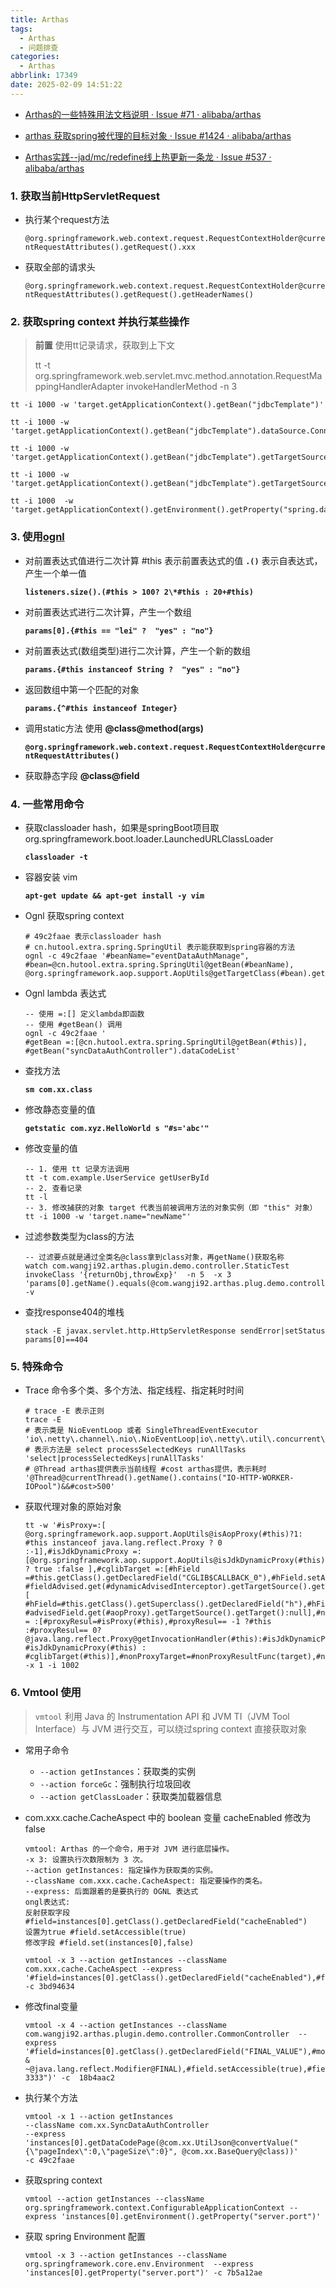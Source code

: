 ```yaml
---
title: Arthas
tags:
  - Arthas
  - 问题排查
categories:
  - Arthas
abbrlink: 17349
date: 2025-02-09 14:51:22
---
```


- [Arthas的一些特殊用法文档说明 · Issue #71 · alibaba/arthas](https://github.com/alibaba/arthas/issues/71)

- [arthas 获取spring被代理的目标对象 · Issue #1424 · alibaba/arthas](https://github.com/alibaba/arthas/issues/1424)

- [Arthas实践--jad/mc/redefine线上热更新一条龙 · Issue #537 · alibaba/arthas](https://github.com/alibaba/arthas/issues/537)

### 1. 获取当前HttpServletRequest

- 执行某个request方法

    `@org.springframework.web.context.request.RequestContextHolder@currentRequestAttributes().getRequest().xxx`

- 获取全部的请求头

    `@org.springframework.web.context.request.RequestContextHolder@currentRequestAttributes().getRequest().getHeaderNames()`

### 2. 获取spring context 并执行某些操作

   > **前置** 使用tt记录请求，获取到上下文
   >
   > tt -t org.springframework.web.servlet.mvc.method.annotation.RequestMappingHandlerAdapter invokeHandlerMethod -n 3

    tt -i 1000 -w 'target.getApplicationContext().getBean("jdbcTemplate")'

    tt -i 1000 -w 'target.getApplicationContext().getBean("jdbcTemplate").dataSource.ConnectionPool'

    tt -i 1000 -w 'target.getApplicationContext().getBean("jdbcTemplate").getTargetSource().target'

    tt -i 1000 -w 'target.getApplicationContext().getBean("jdbcTemplate").getTargetSource().target.cacheMap'

    tt -i 1000  -w 'target.getApplicationContext().getEnvironment().getProperty("spring.datasource.riskctrl.url")'

### 3. 使用[ognl](https://commons.apache.org/dormant/commons-ognl/language-guide.html)

- 对前置表达式值进行二次计算  #this 表示前置表达式的值 **`.()`** 表示自表达式，产生一个单一值

    **`listeners.size().(#this > 100? 2\*#this : 20+#this)`**

- 对前置表达式进行二次计算，产生一个数组

    **`params[0].{#this == "lei" ?  "yes" : "no"}`**

- 对前置表达式(数组类型)进行二次计算，产生一个新的数组

    **`params.{#this instanceof String ?  "yes" : "no"}`**

- 返回数组中第一个匹配的对象

    **`params.{^#this instanceof Integer}`**

- 调用static方法 使用  **@class@method(****args****)**

    **`@org.springframework.web.context.request.RequestContextHolder@currentRequestAttributes()`**

- 获取静态字段 **@class@field**

### 4. 一些常用命令

- 获取classloader hash，如果是springBoot项目取 org.springframework.boot.loader.LaunchedURLClassLoader

    **`classloader -t`**

- 容器安装 vim

    **`apt-get update && apt-get install -y vim`**

- Ognl 获取spring context

    ```Plain
    # 49c2faae 表示classloader hash
    # cn.hutool.extra.spring.SpringUtil 表示能获取到spring容器的方法
    ognl -c 49c2faae '#beanName="eventDataAuthManage", #bean=@cn.hutool.extra.spring.SpringUtil@getBean(#beanName), @org.springframework.aop.support.AopUtils@getTargetClass(#bean).getName()'
    ```

- Ognl lambda 表达式

    ```Shell
    -- 使用 =:[] 定义lambda即函数
    -- 使用 #getBean() 调用
    ognl -c 49c2faae '
    #getBean =:[@cn.hutool.extra.spring.SpringUtil@getBean(#this)],
    #getBean("syncDataAuthController").dataCodeList'
    ```

- 查找方法

    **`sm com.xx.class`**

- 修改静态变量的值

    **`getstatic com.xyz.HelloWorld s "#s='abc'"`**

- 修改变量的值

    ```Shell
    -- 1. 使用 tt 记录方法调用
    tt -t com.example.UserService getUserById
    -- 2. 查看记录
    tt -l
    -- 3. 修改捕获的对象 target 代表当前被调用方法的对象实例（即 "this" 对象）
    tt -i 1000 -w 'target.name="newName"'
    ```

- 过滤参数类型为class的方法

    ```Shell
    -- 过滤要点就是通过全类名@class拿到class对象，再getName()获取名称
    watch com.wangji92.arthas.plugin.demo.controller.StaticTest invokeClass '{returnObj,throwExp}'  -n 5  -x 3  
    'params[0].getName().equals(@com.wangji92.arthas.plug.demo.controller.User@class.getName())' -v
    ```

- 查找response404的堆栈

    ```Shell
    stack -E javax.servlet.http.HttpServletResponse sendError|setStatus params[0]==404
    ```

### 5. 特殊命令

- Trace 命令多个类、多个方法、指定线程、指定耗时时间

    ```Plain
    # trace -E 表示正则
    trace -E 
    # 表示类是 NioEventLoop 或者 SingleThreadEventExecutor
    'io\.netty\.channel\.nio\.NioEventLoop|io\.netty\.util\.concurrent\.SingleThreadEventExecutor'  
    # 表示方法是 select processSelectedKeys runAllTasks
    'select|processSelectedKeys|runAllTasks' 
    # @Thread arthas提供表示当前线程 #cost arthas提供，表示耗时
    '@Thread@currentThread().getName().contains("IO-HTTP-WORKER-IOPool")&&#cost>500'
    ```

- 获取代理对象的原始对象

    ```Shell
    tt -w '#isProxy=:[ @org.springframework.aop.support.AopUtils@isAopProxy(#this)?1: #this instanceof java.lang.reflect.Proxy ? 0 :-1],#isJdkDynamicProxy =:[@org.springframework.aop.support.AopUtils@isJdkDynamicProxy(#this) ? true :false ],#cglibTarget =:[#hField =#this.getClass().getDeclaredField("CGLIB$CALLBACK_0"),#hField.setAccessible(true),#dynamicAdvisedInterceptor=#hField.get(#this),#fieldAdvised=#dynamicAdvisedInterceptor.getClass().getDeclaredField("advised"),#fieldAdvised.setAccessible(true),1==1? #fieldAdvised.get(#dynamicAdvisedInterceptor).getTargetSource().getTarget():null],#jdkTarget=:[ #hField=#this.getClass().getSuperclass().getDeclaredField("h"),#hField.setAccessible(true),#aopProxy=#hField.get(#this),#advisedField=#aopProxy.getClass().getDeclaredField("advised"),#advisedField.setAccessible(true),1==1?#advisedField.get(#aopProxy).getTargetSource().getTarget():null],#nonProxyResultFunc = :[#proxyResul=#isProxy(#this),#proxyResul== -1 ?#this :#proxyResul== 0? @java.lang.reflect.Proxy@getInvocationHandler(#this):#isJdkDynamicProxy(#this)? #isJdkDynamicProxy(#this) : #cglibTarget(#this)],#nonProxyTarget=#nonProxyResultFunc(target),#nonProxyTarget'  -x 1 -i 1002
    ```

### 6. Vmtool 使用

> `vmtool` 利用 Java 的 Instrumentation API 和 JVM TI（JVM Tool Interface）与 JVM 进行交互，可以绕过spring context 直接获取对象

- 常用子命令
  - `--action getInstances`：获取类的实例
  - `--action forceGc`：强制执行垃圾回收
  - `--action getClassLoader`：获取类加载器信息
- com.xxx.cache.CacheAspect 中的 boolean 变量 cacheEnabled 修改为false

    ```Shell
    vmtool: Arthas 的一个命令，用于对 JVM 进行底层操作。
    -x 3: 设置执行次数限制为 3 次。
    --action getInstances: 指定操作为获取类的实例。
    --className com.xxx.cache.CacheAspect: 指定要操作的类名。
    --express: 后面跟着的是要执行的 OGNL 表达式
    ongl表达式:
    反射获取字段 #field=instances[0].getClass().getDeclaredField("cacheEnabled")
    设置为true #field.setAccessible(true)
    修改字段 #field.set(instances[0],false)

    vmtool -x 3 --action getInstances --className com.xxx.cache.CacheAspect --express '#field=instances[0].getClass().getDeclaredField("cacheEnabled"),#field.setAccessible(true),#field.set(instances[0],false)' -c 3bd94634
    ```

- 修改final变量

    ```Shell
    vmtool -x 4 --action getInstances --className com.wangji92.arthas.plugin.demo.controller.CommonController  --express '#field=instances[0].getClass().getDeclaredField("FINAL_VALUE"),#modifiers=#field.getClass().getDeclaredField("modifiers"),#modifiers.setAccessible(true),#modifiers.setInt(#field,#field.getModifiers() & ~@java.lang.reflect.Modifier@FINAL),#field.setAccessible(true),#field.set(instances[0]," 3333")' -c  18b4aac2
    ```

- 执行某个方法

    ```Shell
    vmtool -x 1 --action getInstances 
    --className com.xx.SyncDataAuthController 
    --express 'instances[0].getDataCodePage(@com.xx.UtilJson@convertValue("{\"pageIndex\":0,\"pageSize\":0}", @com.xx.BaseQuery@class))'
    -c 49c2faae
    ```

- 获取spring context

    ```Shell
    vmtool --action getInstances --className org.springframework.context.ConfigurableApplicationContext --express 'instances[0].getEnvironment().getProperty("server.port")'
    ```

- 获取 spring Environment 配置
    
    ```Shell
    vmtool -x 3 --action getInstances --className org.springframework.core.env.Environment  --express 'instances[0].getProperty("server.port")' -c 7b5a12ae
    ```
